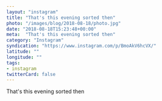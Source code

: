 ```yaml
---
layout: "instagram"
title: "That's this evening sorted then"
photo: "/images/blog/2018-08-18/photo.jpg"
date: "2018-08-18T15:23:48+00:00"
meta:  "That's this evening sorted then"
category: "Instagram"
syndication: "https://www.instagram.com/p/BmoAkV6hcVX/"
latitude: ""
longitude: ""
tags:
- instagram
twitterCard: false
---
```

That's this evening sorted then
